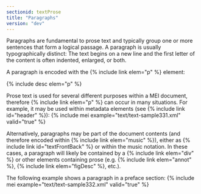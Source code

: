 ```yaml
---
sectionid: textProse
title: "Paragraphs"
version: "dev"
---
```


Paragraphs are fundamental to prose text and typically group one or more sentences that form a logical passage. A paragraph is usually typographically distinct: The text begins on a new line and the first letter of the content is often indented, enlarged, or both.

A paragraph is encoded with the {% include link elem="p" %} element:

  
{% include desc elem="p" %} 
 

Prose text is used for several different purposes within a MEI document, therefore {% include link elem="p" %} can occur in many situations. For example, it may be used within metadata elements (see {% include link id="header" %}):
{% include mei example="text/text-sample331.xml" valid="true" %}
    
Alternatively, paragraphs may be part of the document contents (and therefore encoded within {% include link elem="music" %}), either as {% include link id="textFrontBack" %} or within the music notation. In these cases, a paragraph will likely be contained by a {% include link elem="div" %} or other elements containing prose (e.g. {% include link elem="annot" %}, {% include link elem="figDesc" %}, etc.).

The following example shows a paragraph in a preface section:
{% include mei example="text/text-sample332.xml" valid="true" %}
    